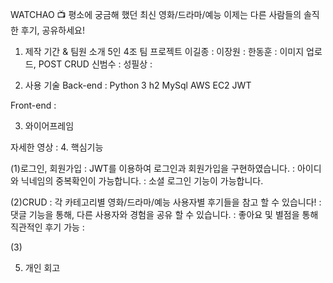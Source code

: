 WATCHAO 📺
평소에 궁금해 했던 최신 영화/드라마/예능
이제는 다른 사람들의 솔직한 후기, 공유하세요!


1. 제작 기간 & 팀원 소개
5인 4조 팀 프로젝트
이길종 : 
이장원 : 
한동훈 : 이미지 업로드, POST CRUD
신범수 : 
성필상 :

2. 사용 기술
Back-end :
  Python 3
  h2
  MySql
  AWS EC2
  JWT

Front-end :

3. 와이어프레임




자세한 영상 :
4. 핵심기능

(1)로그인, 회원가입
: JWT를 이용하여 로그인과 회원가입을 구현하였습니다.
: 아이디와 닉네임의 중복확인이 가능합니다.
: 소셜 로그인 기능이 가능합니다.

(2)CRUD
: 각 카테고리별 영화/드라마/예능 사용자별 후기들을 참고 할 수 있습니다!
: 댓글 기능을 통해, 다른 사용자와 경험을 공유 할 수 있습니다.
: 좋아요 및 별점을 통해 직관적인 후기 가능
:

(3)


5. 개인 회고
